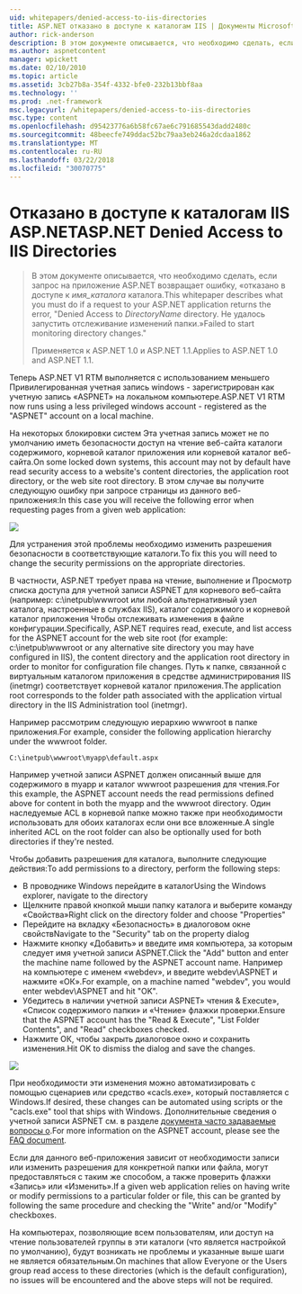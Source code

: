 ```yaml
---
uid: whitepapers/denied-access-to-iis-directories
title: ASP.NET отказано в доступе к каталогам IIS | Документы Microsoft
author: rick-anderson
description: В этом документе описывается, что необходимо сделать, если запрос на приложение ASP.NET возвращает ошибку «запрещен доступ к каталогу имя_каталога. Не удалось s...
ms.author: aspnetcontent
manager: wpickett
ms.date: 02/10/2010
ms.topic: article
ms.assetid: 3cb27b8a-354f-4332-bfe0-232b13bbf8aa
ms.technology: ''
ms.prod: .net-framework
msc.legacyurl: /whitepapers/denied-access-to-iis-directories
msc.type: content
ms.openlocfilehash: d95423776a6b58fc67ae6c791685543dadd2480c
ms.sourcegitcommit: 48beecfe749ddac52bc79aa3eb246a2dcdaa1862
ms.translationtype: MT
ms.contentlocale: ru-RU
ms.lasthandoff: 03/22/2018
ms.locfileid: "30070775"
---
```

<a name="aspnet-denied-access-to-iis-directories"></a><span data-ttu-id="bb651-104">Отказано в доступе к каталогам IIS ASP.NET</span><span class="sxs-lookup"><span data-stu-id="bb651-104">ASP.NET Denied Access to IIS Directories</span></span>
====================
> <span data-ttu-id="bb651-105">В этом документе описывается, что необходимо сделать, если запрос на приложение ASP.NET возвращает ошибку, «отказано в доступе к *имя_каталога* каталога.</span><span class="sxs-lookup"><span data-stu-id="bb651-105">This whitepaper describes what you must do if a request to your ASP.NET application returns the error, "Denied Access to *DirectoryName* directory.</span></span> <span data-ttu-id="bb651-106">Не удалось запустить отслеживание изменений папки.»</span><span class="sxs-lookup"><span data-stu-id="bb651-106">Failed to start monitoring directory changes."</span></span>
> 
> <span data-ttu-id="bb651-107">Применяется к ASP.NET 1.0 и ASP.NET 1.1.</span><span class="sxs-lookup"><span data-stu-id="bb651-107">Applies to ASP.NET 1.0 and ASP.NET 1.1.</span></span>


<span data-ttu-id="bb651-108">Теперь ASP.NET V1 RTM выполняется с использованием меньшего Привилегированная учетная запись windows - зарегистрирован как учетную запись «ASPNET» на локальном компьютере.</span><span class="sxs-lookup"><span data-stu-id="bb651-108">ASP.NET V1 RTM now runs using a less privileged windows account - registered as the "ASPNET" account on a local machine.</span></span>

<span data-ttu-id="bb651-109">На некоторых блокировки систем Эта учетная запись может не по умолчанию иметь безопасности доступ на чтение веб-сайта каталоги содержимого, корневой каталог приложения или корневой каталог веб-сайта.</span><span class="sxs-lookup"><span data-stu-id="bb651-109">On some locked down systems, this account may not by default have read security access to a website's content directories, the application root directory, or the web site root directory.</span></span> <span data-ttu-id="bb651-110">В этом случае вы получите следующую ошибку при запросе страницы из данного веб-приложения:</span><span class="sxs-lookup"><span data-stu-id="bb651-110">In this case you will receive the following error when requesting pages from a given web application:</span></span>

![](denied-access-to-iis-directories/_static/image1.jpg)

<span data-ttu-id="bb651-111">Для устранения этой проблемы необходимо изменить разрешения безопасности в соответствующие каталоги.</span><span class="sxs-lookup"><span data-stu-id="bb651-111">To fix this you will need to change the security permissions on the appropriate directories.</span></span>

<span data-ttu-id="bb651-112">В частности, ASP.NET требует права на чтение, выполнение и Просмотр списка доступа для учетной записи ASPNET для корневого веб-сайта (например: c:\inetpub\wwwroot или любой альтернативный узел каталога, настроенные в службах IIS), каталог содержимого и корневой каталог приложения Чтобы отслеживать изменения в файле конфигурации.</span><span class="sxs-lookup"><span data-stu-id="bb651-112">Specifically, ASP.NET requires read, execute, and list access for the ASPNET account for the web site root (for example: c:\inetpub\wwwroot or any alternative site directory you may have configured in IIS), the content directory and the application root directory in order to monitor for configuration file changes.</span></span> <span data-ttu-id="bb651-113">Путь к папке, связанной с виртуальным каталогом приложения в средстве администрирования IIS (inetmgr) соответствует корневой каталог приложения.</span><span class="sxs-lookup"><span data-stu-id="bb651-113">The application root corresponds to the folder path associated with the application virtual directory in the IIS Administration tool (inetmgr).</span></span>

<span data-ttu-id="bb651-114">Например рассмотрим следующую иерархию wwwroot в папке приложения.</span><span class="sxs-lookup"><span data-stu-id="bb651-114">For example, consider the following application hierarchy under the wwwroot folder.</span></span>

`C:\inetpub\wwwroot\myapp\default.aspx`

<span data-ttu-id="bb651-115">Например учетной записи ASPNET должен описанный выше для содержимого в myapp и каталог wwwroot разрешения для чтения.</span><span class="sxs-lookup"><span data-stu-id="bb651-115">For this example, the ASPNET account needs the read permissions defined above for content in both the myapp and the wwwroot directory.</span></span> <span data-ttu-id="bb651-116">Один наследуемые ACL в корневой папке можно также при необходимости использовать для обоих каталогах если они все вложенные.</span><span class="sxs-lookup"><span data-stu-id="bb651-116">A single inherited ACL on the root folder can also be optionally used for both directories if they're nested.</span></span>

<span data-ttu-id="bb651-117">Чтобы добавить разрешения для каталога, выполните следующие действия:</span><span class="sxs-lookup"><span data-stu-id="bb651-117">To add permissions to a directory, perform the following steps:</span></span>

- <span data-ttu-id="bb651-118">В проводнике Windows перейдите в каталог</span><span class="sxs-lookup"><span data-stu-id="bb651-118">Using the Windows explorer, navigate to the directory</span></span>
- <span data-ttu-id="bb651-119">Щелкните правой кнопкой мыши папку каталога и выберите команду «Свойства»</span><span class="sxs-lookup"><span data-stu-id="bb651-119">Right click on the directory folder and choose "Properties"</span></span>
- <span data-ttu-id="bb651-120">Перейдите на вкладку «Безопасность» в диалоговом окне свойств</span><span class="sxs-lookup"><span data-stu-id="bb651-120">Navigate to the "Security" tab on the property dialog</span></span>
- <span data-ttu-id="bb651-121">Нажмите кнопку «Добавить» и введите имя компьютера, за которым следует имя учетной записи ASPNET.</span><span class="sxs-lookup"><span data-stu-id="bb651-121">Click the "Add" button and enter the machine name followed by the ASPNET account name.</span></span> <span data-ttu-id="bb651-122">Например на компьютере с именем «webdev», и введите webdev\ASPNET и нажмите «ОК».</span><span class="sxs-lookup"><span data-stu-id="bb651-122">For example, on a machine named "webdev", you would enter webdev\ASPNET and hit "OK".</span></span>
- <span data-ttu-id="bb651-123">Убедитесь в наличии учетной записи ASPNET» чтения &amp; Execute», «Список содержимого папки» и «Чтение» флажки проверки.</span><span class="sxs-lookup"><span data-stu-id="bb651-123">Ensure that the ASPNET account has the "Read &amp; Execute", "List Folder Contents", and "Read" checkboxes checked.</span></span>
- <span data-ttu-id="bb651-124">Нажмите ОК, чтобы закрыть диалоговое окно и сохранить изменения.</span><span class="sxs-lookup"><span data-stu-id="bb651-124">Hit OK to dismiss the dialog and save the changes.</span></span>

![](denied-access-to-iis-directories/_static/image2.jpg)

<span data-ttu-id="bb651-125">При необходимости эти изменения можно автоматизировать с помощью сценариев или средство «cacls.exe», который поставляется с Windows.</span><span class="sxs-lookup"><span data-stu-id="bb651-125">If desired, these changes can be automated using scripts or the "cacls.exe" tool that ships with Windows.</span></span> <span data-ttu-id="bb651-126">Дополнительные сведения о учетной записи ASPNET см. в разделе [документа часто задаваемые вопросы о](https://go.microsoft.com/fwlink/?LinkId=5828).</span><span class="sxs-lookup"><span data-stu-id="bb651-126">For more information on the ASPNET account, please see the [FAQ document](https://go.microsoft.com/fwlink/?LinkId=5828).</span></span>

<span data-ttu-id="bb651-127">Если для данного веб-приложения зависит от необходимости записи или изменить разрешения для конкретной папки или файла, могут предоставляться с таким же способом, а также проверить флажки «Запись» или «Изменить».</span><span class="sxs-lookup"><span data-stu-id="bb651-127">If a given web application relies on having write or modify permissions to a particular folder or file, this can be granted by following the same procedure and checking the "Write" and/or "Modify" checkboxes.</span></span>

<span data-ttu-id="bb651-128">На компьютерах, позволяющие всем пользователям, или доступ на чтение пользователей группы в эти каталоги (что является настройкой по умолчанию), будут возникать не проблемы и указанные выше шаги не является обязательным.</span><span class="sxs-lookup"><span data-stu-id="bb651-128">On machines that allow Everyone or the Users group read access to these directories (which is the default configuration), no issues will be encountered and the above steps will not be required.</span></span>
